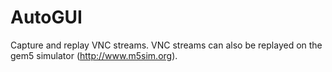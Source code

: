 AutoGUI
=======

Capture and replay VNC streams.  VNC streams can also be replayed on the gem5 simulator (http://www.m5sim.org).
